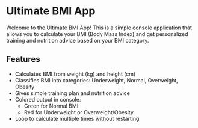 # Ultimate BMI App

Welcome to the Ultimate BMI App! This is a simple console application that allows you to calculate your BMI (Body Mass Index) and get personalized training and nutrition advice based on your BMI category.

## Features

- Calculates BMI from weight (kg) and height (cm)
- Classifies BMI into categories: Underweight, Normal, Overweight, Obesity
- Gives simple training plan and nutrition advice
- Colored output in console:
  - Green for Normal BMI
  - Red for Underweight or Overweight/Obesity
- Loop to calculate multiple times without restarting

